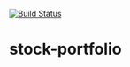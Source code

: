  [![Build Status](https://travis-ci.com/Rswaby/stock-portfolio.svg?token=DUp1tiLUFxdgzfEzYq3k&branch=master)](https://travis-ci.com/Rswaby/stock-portfolio)

# stock-portfolio
